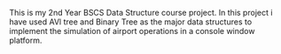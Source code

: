 This is my 2nd Year BSCS Data Structure course project. 
In this project i have used AVl tree and Binary Tree as the major data structures to implement the simulation of airport operations in a console window platform.
